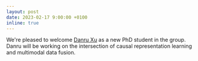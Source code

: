 ```yaml
---
layout: post
date: 2023-02-17 9:00:00 +0100
inline: true
---
```


We're pleased to welcome [Danru Xu](https://danruxu.wordpress.com/danru-xu) as a new PhD student in the group. Danru will be working on the intersection of causal representation learning and multimodal data fusion.